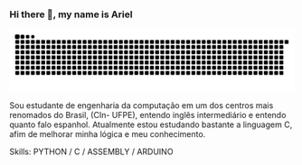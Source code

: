 ### Hi there 👋, my name is Ariel
![](https://github.com/Asmit2952/Asmit2952/raw/output/github-contribution-grid-snake.svg)

Sou estudante de engenharia da computação em um dos centros mais renomados do Brasil, (CIn- UFPE), entendo inglês intermediário e entendo quanto falo espanhol. Atualmente estou estudando bastante a linguagem C, afim de melhorar minha lógica e meu conhecimento.

Skills: PYTHON / C / ASSEMBLY / ARDUINO
